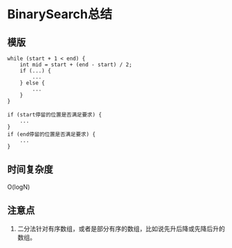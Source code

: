 # BinarySearch总结

## 模版
```
while (start + 1 < end) {
    int mid = start + (end - start) / 2;
    if (...) {
        ...
    } else {
        ...
    }
}

if (start停留的位置是否满足要求) {
    ...
}
if (end停留的位置是否满足要求) {
    ...
}
```

## 时间复杂度
O(logN)

## 注意点
1. 二分法针对有序数组，或者是部分有序的数组，比如说先升后降或先降后升的数组。
